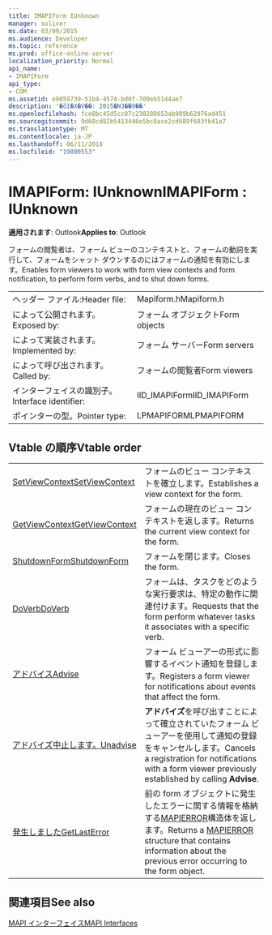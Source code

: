 ```yaml
---
title: IMAPIForm IUnknown
manager: soliver
ms.date: 03/09/2015
ms.audience: Developer
ms.topic: reference
ms.prod: office-online-server
localization_priority: Normal
api_name:
- IMAPIForm
api_type:
- COM
ms.assetid: e9059739-51b4-4574-bd0f-709eb5144ae7
description: '�ŏI�X�V��: 2015�N3��9��'
ms.openlocfilehash: fce8bc45d5cc87c238288653ab989b62076ad451
ms.sourcegitcommit: 9d60cd82b5413446e5bc8ace2cd689f683fb41a7
ms.translationtype: MT
ms.contentlocale: ja-JP
ms.lasthandoff: 06/11/2018
ms.locfileid: "19800553"
---
```

# <a name="imapiform--iunknown"></a><span data-ttu-id="029e7-103">IMAPIForm: IUnknown</span><span class="sxs-lookup"><span data-stu-id="029e7-103">IMAPIForm : IUnknown</span></span>

  
  
<span data-ttu-id="029e7-104">**適用されます**: Outlook</span><span class="sxs-lookup"><span data-stu-id="029e7-104">**Applies to**: Outlook</span></span> 
  
<span data-ttu-id="029e7-105">フォームの閲覧者は、フォーム ビューのコンテキストと、フォームの動詞を実行して、フォームをシャット ダウンするのにはフォームの通知を有効にします。</span><span class="sxs-lookup"><span data-stu-id="029e7-105">Enables form viewers to work with form view contexts and form notification, to perform form verbs, and to shut down forms.</span></span>
  
|||
|:-----|:-----|
|<span data-ttu-id="029e7-106">ヘッダー ファイル:</span><span class="sxs-lookup"><span data-stu-id="029e7-106">Header file:</span></span>  <br/> |<span data-ttu-id="029e7-107">Mapiform.h</span><span class="sxs-lookup"><span data-stu-id="029e7-107">Mapiform.h</span></span>  <br/> |
|<span data-ttu-id="029e7-108">によって公開されます。</span><span class="sxs-lookup"><span data-stu-id="029e7-108">Exposed by:</span></span>  <br/> |<span data-ttu-id="029e7-109">フォーム オブジェクト</span><span class="sxs-lookup"><span data-stu-id="029e7-109">Form objects</span></span>  <br/> |
|<span data-ttu-id="029e7-110">によって実装されます。</span><span class="sxs-lookup"><span data-stu-id="029e7-110">Implemented by:</span></span>  <br/> |<span data-ttu-id="029e7-111">フォーム サーバー</span><span class="sxs-lookup"><span data-stu-id="029e7-111">Form servers</span></span>  <br/> |
|<span data-ttu-id="029e7-112">によって呼び出されます。</span><span class="sxs-lookup"><span data-stu-id="029e7-112">Called by:</span></span>  <br/> |<span data-ttu-id="029e7-113">フォームの閲覧者</span><span class="sxs-lookup"><span data-stu-id="029e7-113">Form viewers</span></span>  <br/> |
|<span data-ttu-id="029e7-114">インターフェイスの識別子。</span><span class="sxs-lookup"><span data-stu-id="029e7-114">Interface identifier:</span></span>  <br/> |<span data-ttu-id="029e7-115">IID_IMAPIForm</span><span class="sxs-lookup"><span data-stu-id="029e7-115">IID_IMAPIForm</span></span>  <br/> |
|<span data-ttu-id="029e7-116">ポインターの型。</span><span class="sxs-lookup"><span data-stu-id="029e7-116">Pointer type:</span></span>  <br/> |<span data-ttu-id="029e7-117">LPMAPIFORM</span><span class="sxs-lookup"><span data-stu-id="029e7-117">LPMAPIFORM</span></span>  <br/> |
   
## <a name="vtable-order"></a><span data-ttu-id="029e7-118">Vtable の順序</span><span class="sxs-lookup"><span data-stu-id="029e7-118">Vtable order</span></span>

|||
|:-----|:-----|
|[<span data-ttu-id="029e7-119">SetViewContext</span><span class="sxs-lookup"><span data-stu-id="029e7-119">SetViewContext</span></span>](imapiform-setviewcontext.md) <br/> |<span data-ttu-id="029e7-120">フォームのビュー コンテキストを確立します。</span><span class="sxs-lookup"><span data-stu-id="029e7-120">Establishes a view context for the form.</span></span>  <br/> |
|[<span data-ttu-id="029e7-121">GetViewContext</span><span class="sxs-lookup"><span data-stu-id="029e7-121">GetViewContext</span></span>](imapiform-getviewcontext.md) <br/> |<span data-ttu-id="029e7-122">フォームの現在のビュー コンテキストを返します。</span><span class="sxs-lookup"><span data-stu-id="029e7-122">Returns the current view context for the form.</span></span>  <br/> |
|[<span data-ttu-id="029e7-123">ShutdownForm</span><span class="sxs-lookup"><span data-stu-id="029e7-123">ShutdownForm</span></span>](imapiform-shutdownform.md) <br/> |<span data-ttu-id="029e7-124">フォームを閉じます。</span><span class="sxs-lookup"><span data-stu-id="029e7-124">Closes the form.</span></span>  <br/> |
|[<span data-ttu-id="029e7-125">DoVerb</span><span class="sxs-lookup"><span data-stu-id="029e7-125">DoVerb</span></span>](imapiform-doverb.md) <br/> |<span data-ttu-id="029e7-126">フォームは、タスクをどのような実行要求は、特定の動作に関連付けます。</span><span class="sxs-lookup"><span data-stu-id="029e7-126">Requests that the form perform whatever tasks it associates with a specific verb.</span></span>  <br/> |
|[<span data-ttu-id="029e7-127">アドバイス</span><span class="sxs-lookup"><span data-stu-id="029e7-127">Advise</span></span>](imapiform-advise.md) <br/> |<span data-ttu-id="029e7-128">フォーム ビューアーの形式に影響するイベント通知を登録します。</span><span class="sxs-lookup"><span data-stu-id="029e7-128">Registers a form viewer for notifications about events that affect the form.</span></span>  <br/> |
|[<span data-ttu-id="029e7-129">アドバイズ中止します。</span><span class="sxs-lookup"><span data-stu-id="029e7-129">Unadvise</span></span>](imapiform-unadvise.md) <br/> |<span data-ttu-id="029e7-130">**アドバイズ**を呼び出すことによって確立されていたフォーム ビューアーを使用して通知の登録をキャンセルします。</span><span class="sxs-lookup"><span data-stu-id="029e7-130">Cancels a registration for notifications with a form viewer previously established by calling **Advise**.</span></span>  <br/> |
|[<span data-ttu-id="029e7-131">発生しました</span><span class="sxs-lookup"><span data-stu-id="029e7-131">GetLastError</span></span>](imapiform-getlasterror.md) <br/> |<span data-ttu-id="029e7-132">前の form オブジェクトに発生したエラーに関する情報を格納する[MAPIERROR](mapierror.md)構造体を返します。</span><span class="sxs-lookup"><span data-stu-id="029e7-132">Returns a [MAPIERROR](mapierror.md) structure that contains information about the previous error occurring to the form object.</span></span>  <br/> |
   
## <a name="see-also"></a><span data-ttu-id="029e7-133">関連項目</span><span class="sxs-lookup"><span data-stu-id="029e7-133">See also</span></span>



[<span data-ttu-id="029e7-134">MAPI インターフェイス</span><span class="sxs-lookup"><span data-stu-id="029e7-134">MAPI Interfaces</span></span>](mapi-interfaces.md)

